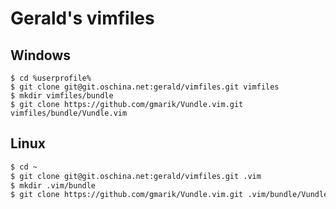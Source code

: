Gerald's vimfiles
===

Windows
---
```
$ cd %userprofile%
$ git clone git@git.oschina.net:gerald/vimfiles.git vimfiles
$ mkdir vimfiles/bundle
$ git clone https://github.com/gmarik/Vundle.vim.git vimfiles/bundle/Vundle.vim
```

Linux
---
``` bash
$ cd ~
$ git clone git@git.oschina.net:gerald/vimfiles.git .vim
$ mkdir .vim/bundle
$ git clone https://github.com/gmarik/Vundle.vim.git .vim/bundle/Vundle.vim
```

